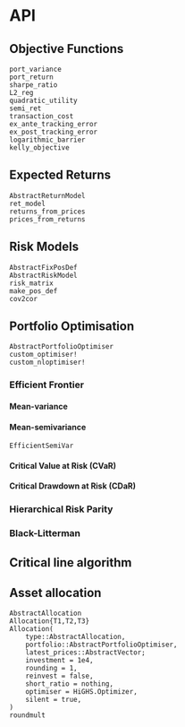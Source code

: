 # API

## Objective Functions

```@docs
port_variance
port_return
sharpe_ratio
L2_reg
quadratic_utility
semi_ret
transaction_cost
ex_ante_tracking_error
ex_post_tracking_error
logarithmic_barrier
kelly_objective
```

## Expected Returns

```@docs
AbstractReturnModel
ret_model
returns_from_prices
prices_from_returns
```

## Risk Models

```@docs
AbstractFixPosDef
AbstractRiskModel
risk_matrix
make_pos_def
cov2cor
```

## Portfolio Optimisation

```@docs
AbstractPortfolioOptimiser
custom_optimiser!
custom_nloptimiser!
```

### Efficient Frontier

#### Mean-variance

#### Mean-semivariance

```@docs
EfficientSemiVar
```

#### Critical Value at Risk (CVaR)

#### Critical Drawdown at Risk (CDaR)

### Hierarchical Risk Parity

### Black-Litterman

## Critical line algorithm

## Asset allocation

```@docs
AbstractAllocation
Allocation{T1,T2,T3}
Allocation(
    type::AbstractAllocation,
    portfolio::AbstractPortfolioOptimiser,
    latest_prices::AbstractVector;
    investment = 1e4,
    rounding = 1,
    reinvest = false,
    short_ratio = nothing,
    optimiser = HiGHS.Optimizer,
    silent = true,
)
roundmult
```
